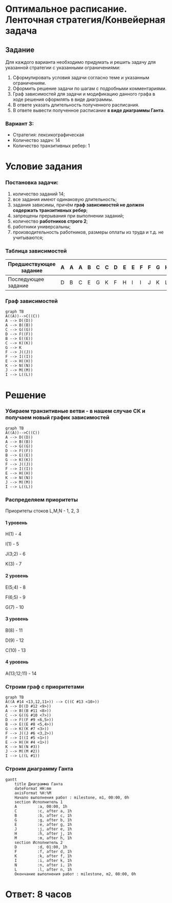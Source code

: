 # Оптимальное расписание. Ленточная стратегия/Конвейерная задача
## Задание
Для каждого варианта необходимо придумать и решить задачу для указанной стратегии с указанными ограничениями: 
1. Сформулировать условия задачи согласно теме и указанным ограничениям.
2. Оформить решение задачи по шагам с подробными комментариями.
3. Граф зависимостей для задачи и модификацию данного графа в ходе решения оформлять в виде диаграммы.
4. В ответе указать длительность полученного расписания.
5. В ответе вывести полученное расписание **в виде диаграммы Ганта**.



### Вариант 3: 
- Стратегия: лексикографическая
- Количество задач: 14
- Количество транзитивных ребер: 1

# Условие задания
### Постановка задачи:
1. количество заданий 14;
2. все задания имеют одинаковую длительность;
3. задания зависимы, причём **граф зависимостей не должен содержать транзитивных ребер**;
4. запрещены прерывания при выполнении заданий;
5. количество **работников строго 2**;
6. работники универсальны;
7. производительность работников, размеры оплаты из труда и т.д. не учитываются;

### Таблица зависимостей

| Предшествующее задание | A | A | A | B | C | C | D | E | E | F | F | G | H | I | J | J | K |
|------------------------|---|---|---|---|---|---|---|---|---|---|---|---|---|---|---|---|---|
| Последующее задание    | D | B | C | E | G | K | F | H | I | I | J | K | L | L | M | N | N |

### Граф зависимостей
```mermaid
graph TB
A((A))-->C((C))
A --> D((D))
A --> B((B))
C --> G((G))
D --> F((F))
B --> E((E))
C --> K((K))
G --> K
F --> J((J))
F --> I((I))
E --> H((H))
K --> N((N))
J --> M((M))
I --> L((L))
```

# Решение

### Убираем транзитивные ветви - в нашем случае CK и получаем новый график зависимостей
```mermaid
graph TB
A((A))-->C((C))
A --> D((D))
A --> B((B))
C --> G((G))
D --> F((F))
B --> E((E))
G --> K((K))
F --> J((J))
F --> I((I))
E --> H((H))
K --> N((N))
J --> M((M))
I --> L((L))
```
### Распределяем приоритеты

Приоритеты стоков L,M,N - 1, 2, 3

#### 1 уровень
H(1) - 4

I(1) - 5

J(3;2) - 6

K(3) - 7


#### 2 уровень
E(5;4) - 8

F(6;5) - 9

G(7) - 10


#### 3 уровень
B(8) - 11

D(9) - 12

C(10) - 13


#### 4 уровень
A(13;12;11) - 14

### Строим граф с приоритетами
```mermaid
graph TB
A((A #14 <13,12,11>)) --> C((C #13 <10>))
A --> D((D #12 <9>))
A --> B((B #11 <8>))
C --> G((G #10 <7>))
D --> F((F #9 <6,5>))
B --> E((E #8 <5,4>))
G --> K((K #7 <3>))
F --> J((J #6 <3,2>))
F --> I((I #5 <1>))
E --> H((H #4 <1>))
K --> N((N #3))
J --> M((M #2))
I --> L((L #1))
```


### Cтроим диаграмму Ганта
```mermaid
gantt
    title Диаграмма Ганта
    dateFormat HH:mm    
    axisFormat %H:%M
    Начало выполнения работ : milestone, m1, 00:00, 0h
    section Исполнитель 1
    A         :a, 00:00, 1h
    C         :c, after a, 1h    
    B         :b, after c, 1h    
    G         :g, after b, 1h
    E         :e, after g, 1h
    J         :j, after e, 1h
    H         :h, after j, 1h
    M         :m, after h, 1h
    section Исполнитель 2
    D         :d, 01:00, 1h
    F         :f, after d, 1h
    K         :k, after f, 1h
    I         :i, after k, 1h
    N         :n, after i, 1h
    L         :l, after n, 1h
    Окончание выполнения работ : milestone, m2, 08:00, 0h
```

# Ответ: 8 часов